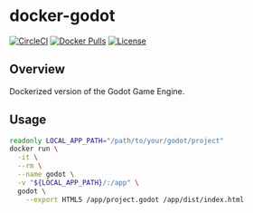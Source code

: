 # docker-godot

[![CircleCI](https://circleci.com/gh/mtlynch/docker-godot.svg?style=svg)](https://circleci.com/gh/mtlynch/godot) [![Docker Pulls](https://img.shields.io/docker/pulls/mtlynch/docker-godot.svg?maxAge=604800)](https://hub.docker.com/r/mtlynch/godot/) [![License](http://img.shields.io/:license-mit-blue.svg?style=flat-square)](LICENSE)

## Overview

Dockerized version of the Godot Game Engine.

## Usage

```bash
readonly LOCAL_APP_PATH="/path/to/your/godot/project"
docker run \
  -it \
  --rm \
  --name godot \
  -v "${LOCAL_APP_PATH}/:/app" \
  godot \
    --export HTML5 /app/project.godot /app/dist/index.html
```

